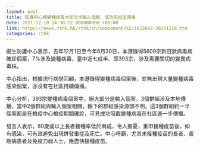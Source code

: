 ```yaml
---
layout: post
title: 防護中心稱變種病毒大部分涉輸入個案　成功阻社區傳播
date: 2021-12-10 14:30:12.000000000 +08:00
link: https://news.rthk.hk/rthk/ch/component/k2/1623642-20211210.htm
categories: rthk
---
```


衞生防護中心表示，去年12月1日至今年6月30日，本港錄得5609宗新冠狀病毒病確診個案，7%涉及變種病毒，當中近七成半、即393宗，涉及需要關切的變異病毒株。

中心指出，根據流行病學回顧，本港錄得變種病毒個案後，並無出現大量變種病毒感染個案，亦沒有在社區持續傳播。

中心分析，393宗變種病毒個案中，絕大部分是輸入個案，3個群組涉及本地傳播，當中2個群組與輸入個案相關，餘下的群組感染源頭不明。這3個群組約一半個案都是在檢疫中心檢疫期間確診，可見成功阻截變種病毒在社區進一步傳播。

發言人表示，80歲或以上長者接種率低於兩成，令人擔憂，重申接種疫苗後，如有感染，可有效避免出現併發重症及死亡。中心呼籲，尤其未接種疫苗的長者、長期病患者及免疫力弱人士，應盡快接種疫苗。
